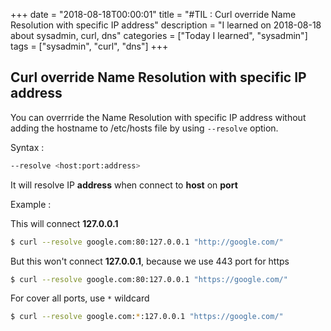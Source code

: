 +++
date = "2018-08-18T00:00:01"
title = "#TIL : Curl override Name Resolution with specific IP address"
description = "I learned on 2018-08-18 about sysadmin, curl, dns"
categories = ["Today I learned", "sysadmin"]
tags = ["sysadmin", "curl", "dns"]
+++



## Curl override Name Resolution with specific IP address

You can overrride the Name Resolution with specific IP address without adding the hostname to /etc/hosts file by using `--resolve` option.

Syntax :

```bash
--resolve <host:port:address>
```

It will resolve IP **address** when connect to **host** on **port**


Example :

This will connect **127.0.0.1**

```bash
$ curl --resolve google.com:80:127.0.0.1 "http://google.com/"
```

But this won't connect **127.0.0.1**, because we use 443 port for https

```bash
$ curl --resolve google.com:80:127.0.0.1 "https://google.com/"
```

For cover all ports, use `*` wildcard

```bash
$ curl --resolve google.com:*:127.0.0.1 "https://google.com/"
```
